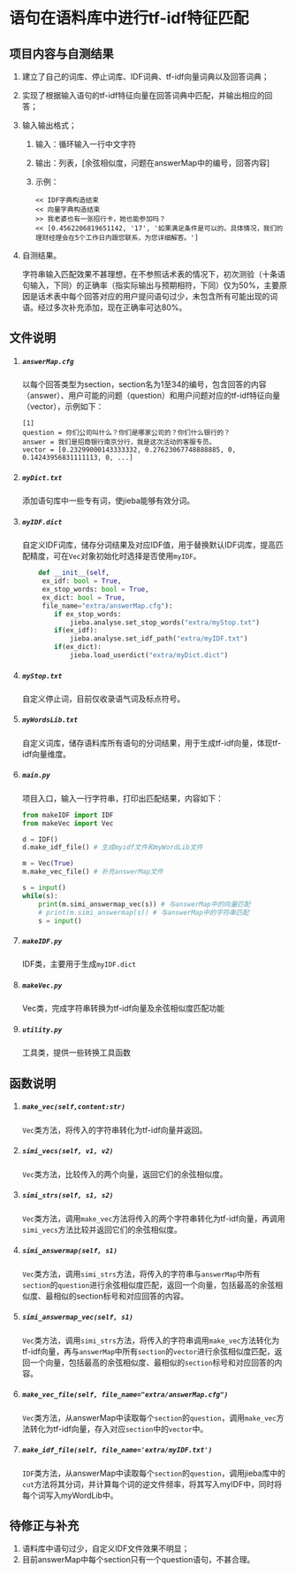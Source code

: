 # 语句在语料库中进行tf-idf特征匹配

## 项目内容与自测结果

1. 建立了自己的词库、停止词库、IDF词典、tf-idf向量词典以及回答词典；

2. 实现了根据输入语句的tf-idf特征向量在回答词典中匹配，并输出相应的回答；

3. 输入输出格式；

   1. 输入：循环输入一行中文字符

   2. 输出：列表，[余弦相似度，问题在answerMap中的编号，回答内容]

   3. 示例：

      ```
      << IDF字典构造结束
      << 向量字典构造结束
      >> 我老婆也有一张招行卡，她也能参加吗？
      << [0.4562206819651142, '17', '如果满足条件是可以的。具体情况，我们的理财经理会在5个工作日内跟您联系，为您详细解答。']
      ```

4. 自测结果。

   字符串输入匹配效果不甚理想，在不参照话术表的情况下，初次测验（十条语句输入，下同）的正确率（指实际输出与预期相符，下同）仅为50%，主要原因是话术表中每个回答对应的用户提问语句过少，未包含所有可能出现的词语。经过多次补充添加，现在正确率可达80%。

## 文件说明

1. ##### `answerMap.cfg`

   以每个回答类型为section，section名为1至34的编号，包含回答的内容（answer）、用户可能的问题（question）和用户问题对应的tf-idf特征向量（vector），示例如下：

   ```
   [1]
   question = 你们公司叫什么？你们是哪家公司的？你们什么银行的？
   answer = 我们是招商银行南京分行，我是这次活动的客服专员。
   vector = [0.23299000143333332, 0.27623067748888885, 0, 0.14243956831111113, 0, ...]
   ```

2. ##### `myDict.txt`

   添加语句库中一些专有词，使jieba能够有效分词。

3. ##### `myIDF.dict`

   自定义IDF词库，储存分词结果及对应IDF值，用于替换默认IDF词库，提高匹配精度，可在`Vec`对象初始化时选择是否使用`myIDF`。

   ```python
       def __init__(self, 
       	ex_idf: bool = True, 
       	ex_stop_words: bool = True, 
       	ex_dict: bool = True, 
       	file_name="extra/answerMap.cfg"):
           if ex_stop_words:
               jieba.analyse.set_stop_words("extra/myStop.txt")
           if(ex_idf):
               jieba.analyse.set_idf_path("extra/myIDF.txt")
           if(ex_dict):
               jieba.load_userdict("extra/myDict.dict")
   ```

4. ##### `myStop.txt`

   自定义停止词，目前仅收录语气词及标点符号。

5. ##### `myWordsLib.txt`

   自定义词库，储存语料库所有语句的分词结果，用于生成tf-idf向量，体现tf-idf向量维度。

6. ##### `main.py`

   项目入口，输入一行字符串，打印出匹配结果，内容如下：

   ```python
   from makeIDF import IDF
   from makeVec import Vec
   
   d = IDF()
   d.make_idf_file() # 生成myidf文件和myWordLib文件
   
   m = Vec(True)
   m.make_vec_file() # 补充answerMap文件
   
   s = input()
   while(s):
       print(m.simi_answermap_vec(s)) # 与answerMap中的向量匹配
       # print(m.simi_answermap(s)) # 与answerMap中的字符串匹配
       s = input()
   ```

7. ##### `makeIDF.py`

   IDF类，主要用于生成`myIDF.dict`

8. ##### `makeVec.py`

   Vec类，完成字符串转换为tf-idf向量及余弦相似度匹配功能

9. ##### `utility.py`

   工具类，提供一些转换工具函数

## 函数说明

1. ##### `make_vec(self,content:str)`

   `Vec`类方法，将传入的字符串转化为tf-idf向量并返回。

2. ##### `simi_vecs(self, v1, v2)`

   `Vec`类方法，比较传入的两个向量，返回它们的余弦相似度。

3. ##### `simi_strs(self, s1, s2)`

   `Vec`类方法，调用`make_vec`方法将传入的两个字符串转化为tf-idf向量，再调用`simi_vecs`方法比较并返回它们的余弦相似度。

4. ##### `simi_answermap(self, s1)`

   `Vec`类方法，调用`simi_strs`方法，将传入的字符串与`answerMap`中所有`section`的`question`进行余弦相似度匹配，返回一个向量，包括最高的余弦相似度、最相似的section标号和对应回答的内容。

5. ##### `simi_answermap_vec(self, s1)`

   `Vec`类方法，调用`simi_strs`方法，将传入的字符串调用`make_vec`方法转化为tf-idf向量，再与`answerMap`中所有`section`的`vector`进行余弦相似度匹配，返回一个向量，包括最高的余弦相似度、最相似的`section`标号和对应回答的内容。

6. ##### `make_vec_file(self, file_name="extra/answerMap.cfg")`

   `Vec`类方法，从answerMap中读取每个`section`的`question`，调用`make_vec`方法转化为tf-idf向量，存入对应`section`中的`vector`中。

7. ##### `make_idf_file(self, file_name='extra/myIDF.txt')`

   `IDF`类方法，从answerMap中读取每个`section`的`question`，调用jieba库中的`cut`方法将其分词，并计算每个词的逆文件频率，将其写入myIDF中，同时将每个词写入myWordLib中。

## 待修正与补充

1. 语料库中语句过少，自定义IDF文件效果不明显；
2. 目前answerMap中每个section只有一个question语句，不甚合理。